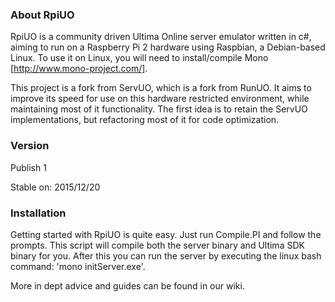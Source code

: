 ### About RpiUO

RpiUO is a community driven Ultima Online server emulator written in c#, aiming to run on a Raspberry Pi 2 hardware using Raspbian, a Debian-based Linux. To use it on Linux, you will need to install/compile Mono [http://www.mono-project.com/].

This project is a fork from ServUO, which is a fork from RunUO. It aims to improve its speed for use on this hardware restricted environment, while maintaining most of it functionality. The first idea is to retain the ServUO implementations, but refactoring most of it for code optimization.

### Version
Publish 1

Stable on:
2015/12/20

### Installation

Getting started with RpiUO is quite easy. Just run Compile.PI and follow the prompts. This script will compile both the server binary and Ultima SDK binary for you. After this you can run the server by executing the linux bash command: 'mono initServer.exe'.

More in dept advice and guides can be found in our wiki.
